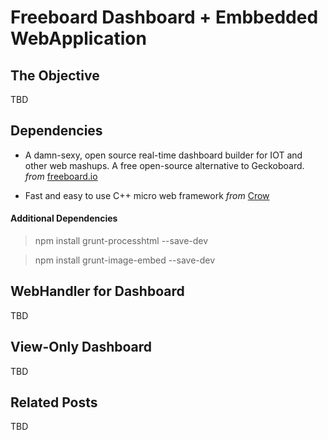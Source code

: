 # Freeboard Dashboard + Embbedded WebApplication

## The Objective

TBD

## Dependencies

- A damn-sexy, open source real-time dashboard builder for IOT and other web mashups. A free open-source alternative to Geckoboard. _from_ [freeboard.io](http://freeboard.io) 

- Fast and easy to use C++ micro web framework  _from_ [Crow](https://github.com/ipkn/crow)

#### Additional Dependencies

> npm install grunt-processhtml --save-dev

> npm install grunt-image-embed --save-dev

## WebHandler for Dashboard

TBD

## View-Only Dashboard

TBD

## Related Posts

TBD

